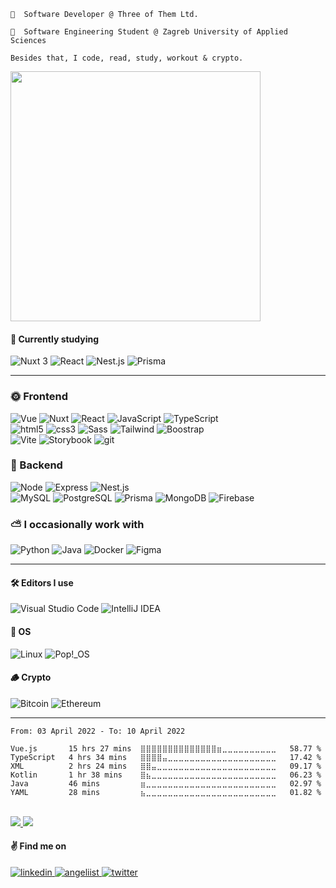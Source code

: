     🔭️  Software Developer @ Three of Them Ltd.

    🛴️  Software Engineering Student @ Zagreb University of Applied Sciences
    
    Besides that, I code, read, study, workout & crypto.


<p>
  <img width="400" src="https://media.giphy.com/media/PZ9OkwDtk0Ex2/giphy.gif">
</p>


#### 🌱️ Currently studying

<div>
    <img alt="Nuxt 3" src="https://img.shields.io/badge/-Nuxt%203-00C58E?style=for-the-badge&logo=nuxt.js&logoColor=white" />  
    <img alt="React" src="https://img.shields.io/badge/react-%2320232a.svg?style=for-the-badge&logo=react&logoColor=%2361DAFB" />
    <img alt="Nest.js" src="https://img.shields.io/badge/nestjs-%23E0234E.svg?style=for-the-badge&logo=nestjs&logoColor=white" />
    <img alt="Prisma" src="https://img.shields.io/badge/Prisma-3982CE?style=for-the-badge&logo=Prisma&logoColor=white" />  
</div>

---
    
<!--
**Mat2ja/Mat2ja** is a ✨ _special_ ✨ repository because its `README.md` (this file) appears on your GitHub profile.

Here are some ideas to get you started:

- 🔭 I’m currently working on mc2 project
- 🌱 I’m currently learning Vue
- 👯 I’m looking to collaborate on ...
- 🤔 I’m looking for help with ...
- 💬 Ask me about ...
- 📫 How to reach me: ...
- 😄 Pronouns: ...
- ⚡ Fun fact: ...


[![Hits](https://hits.seeyoufarm.com/api/count/incr/badge.svg?url=https%3A%2F%2Fgithub.com%2Fmat2ja%2Fhit-counter&count_bg=%232ECC71&title_bg=%2327AE60&icon=&icon_color=%23E7E7E7&title=hits&edge_flat=true)](https://hits.seeyoufarm.com)

-->



### 🌞 Frontend
<p>
  <img alt="Vue" src="https://img.shields.io/badge/-Vue-4FC08D?style=for-the-badge&logo=vue.js&logoColor=white" />
  <img alt="Nuxt" src="https://img.shields.io/badge/-Nuxt-00C58E?style=for-the-badge&logo=nuxt.js&logoColor=white" />
  <img alt="React" src="https://img.shields.io/badge/react-%2320232a.svg?style=for-the-badge&logo=react&logoColor=%2361DAFB" />
  <img alt="JavaScript" src="https://img.shields.io/badge/-JavaScript-F7DF1E?style=for-the-badge&logo=javascript&logoColor=black" />
  <img alt="TypeScript" src="https://img.shields.io/badge/-TypeScript-3178C6?style=for-the-badge&logo=typescript&logoColor=white" />
  <br />
  <img alt="html5" src="https://img.shields.io/badge/-HTML-E34F26?style=for-the-badge&logo=html5&logoColor=white" />
  <img alt="css3" src="https://img.shields.io/badge/-CSS-1572B6?style=for-the-badge&logo=css3&logoColor=white" />
  <img alt="Sass" src="https://img.shields.io/badge/-Sass-CC6699?style=for-the-badge&logo=sass&logoColor=white" />
  <img alt="Tailwind" src="https://img.shields.io/badge/-Tailwind-38B2AC?style=for-the-badge&logo=tailwind-css&logoColor=white" />
  <img alt="Boostrap" src="https://img.shields.io/badge/-Bootstrap-7952B3?style=for-the-badge&logo=bootstrap&logoColor=white" />
  <br />
  <img alt="Vite" src="https://img.shields.io/badge/-Vite-646CFF?style=for-the-badge&logo=vite&logoColor=white" />
  <img alt="Storybook" src="https://img.shields.io/badge/storybook-FF4785?style=for-the-badge&logo=storybook&logoColor=white" />
  <img alt="git" src="https://img.shields.io/badge/-git-F05032?style=for-the-badge&logo=git&logoColor=white" />
  
</p>

### 🌝️ Backend
<p>
  <img alt="Node" src="https://img.shields.io/badge/-Node-339933?style=for-the-badge&logo=node.js&logoColor=white" />  
  <img alt="Express" src="https://img.shields.io/badge/-Express-000?style=for-the-badge&logo=express&logoColor=white" />
  <img alt="Nest.js" src="https://img.shields.io/badge/nestjs-%23E0234E.svg?style=for-the-badge&logo=nestjs&logoColor=white" />
  <br />
  <img alt="MySQL" src="https://img.shields.io/badge/-MySQL-4479A1?style=for-the-badge&logo=mysql&logoColor=white" />
  <img alt="PostgreSQL" src="https://img.shields.io/badge/-PostgreSQL-4169E1?style=for-the-badge&logo=postgresql&logoColor=white" />
  <img alt="Prisma" src="https://img.shields.io/badge/Prisma-3982CE?style=for-the-badge&logo=Prisma&logoColor=white" />  
  <img alt="MongoDB" src="https://img.shields.io/badge/-MongoDB-47A248?style=for-the-badge&logo=mongodb&logoColor=white" />   
  <img alt="Firebase" src="https://img.shields.io/badge/-Firebase-FFCA28?style=for-the-badge&logo=firebase&logoColor=black" />
</p>

### ⛅ I occasionally work with
<p>
  <img alt="Python" src="https://img.shields.io/badge/-Python-3776AB?style=for-the-badge&logo=python&logoColor=white" />
  <img alt="Java" src="https://img.shields.io/badge/-Java-007396?style=for-the-badge&logo=java&logoColor=white" />
  <img alt="Docker" src="https://img.shields.io/badge/-Docker-2496ED?style=for-the-badge&logo=docker&logoColor=white" />
  <img alt="Figma" src="https://img.shields.io/badge/figma-%23F24E1E.svg?style=for-the-badge&logo=figma&logoColor=white" />
</p>

---

#### 🛠️ Editors I use
<div>
 <img alt="Visual Studio Code" src="https://img.shields.io/badge/-Visual%20Studio%20Code-007ACC?style=for-the-badge&logo=visual-studio-code&logoColor=white" />
 <img alt="IntelliJ IDEA" src="https://img.shields.io/badge/-IntelliJ%20IDEA-black?style=for-the-badge&logo=intellij-idea&logoColor=white" />
</div>


#### 🐧️ OS
<div>
  <img alt="Linux" src="https://img.shields.io/badge/-Linux-FCC624?style=for-the-badge&logo=linux&logoColor=black" />
  <img alt="Pop!_OS" src="https://img.shields.io/badge/-Pop!_OS-48B9C7?style=for-the-badge&logo=Pop!_OS&logoColor=white" />
</div>


#### 🪵️ Crypto
<div>
    <img alt="Bitcoin" src="https://img.shields.io/badge/-stacking%20sats-F5e7b7?style=for-the-badge&logo=bitcoin&logoColor=F7931A" /> 
    <img alt="Ethereum" src="https://img.shields.io/badge/Saving%20gas-3C3C3D?style=for-the-badge&logo=Ethereum&logoColor=white" /> 
</div> 


---

<!--### 📊 Weekly development breakdown-->
<!--START_SECTION:waka-->

```text
From: 03 April 2022 - To: 10 April 2022

Vue.js       15 hrs 27 mins  ⣿⣿⣿⣿⣿⣿⣿⣿⣿⣿⣿⣿⣿⣿⣶⣀⣀⣀⣀⣀⣀⣀⣀⣀⣀   58.77 %
TypeScript   4 hrs 34 mins   ⣿⣿⣿⣿⣤⣀⣀⣀⣀⣀⣀⣀⣀⣀⣀⣀⣀⣀⣀⣀⣀⣀⣀⣀⣀   17.42 %
XML          2 hrs 24 mins   ⣿⣿⣤⣀⣀⣀⣀⣀⣀⣀⣀⣀⣀⣀⣀⣀⣀⣀⣀⣀⣀⣀⣀⣀⣀   09.17 %
Kotlin       1 hr 38 mins    ⣿⣦⣀⣀⣀⣀⣀⣀⣀⣀⣀⣀⣀⣀⣀⣀⣀⣀⣀⣀⣀⣀⣀⣀⣀   06.23 %
Java         46 mins         ⣶⣀⣀⣀⣀⣀⣀⣀⣀⣀⣀⣀⣀⣀⣀⣀⣀⣀⣀⣀⣀⣀⣀⣀⣀   02.97 %
YAML         28 mins         ⣦⣀⣀⣀⣀⣀⣀⣀⣀⣀⣀⣀⣀⣀⣀⣀⣀⣀⣀⣀⣀⣀⣀⣀⣀   01.82 %
```

<!--END_SECTION:waka-->

<!--<p>
  <img src="https://wakatime.com/share/@mat2ja/9b7d27c9-27c9-447b-ae82-a196bbb2539e.svg" height="500">
</p>-->

<br />



<a href="https://github.com/mat2ja/">
 <img src="https://github-readme-stats.vercel.app/api/wakatime?username=matijao&hide_border=true&theme=graywhite&layout=compact&langs_count=10&hide_title=true&card_width=300px" />
</a>
<a href="https://github.com/mat2ja/">
  <img src="https://github-readme-stats.vercel.app/api?username=mat2ja&count_private=true&include_all_commits=true&show_icons=true&hide_border=true&theme=graywhite&layout=compact&hide_rank=true&hide_title=true" />
</a>




#### ✌️ Find me on

<div>
    <a href="https://www.linkedin.com/in/matijao/" target="_blank">
    <img alt="linkedin" src="https://img.shields.io/badge/linkedin-%230077B5.svg?style=for-the-badge&logo=linkedin&logoColor=white" />
</a>
<a href="https://angel.co/u/matija-osrecki-1" target="_blank">
    <img alt="angeliist" src="https://img.shields.io/badge/AngelList-%23D4D4D4.svg?style=for-the-badge&logo=AngelList&logoColor=black" />
</a>
<a href="https://twitter.com/matijao_" target="_blank">
    <img alt="twitter" src="https://img.shields.io/badge/twitter_-%231DA1F2.svg?style=for-the-badge&logo=Twitter&logoColor=white" />
</a>
</div>


